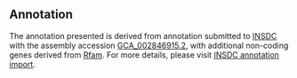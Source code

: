 

Annotation
----------

The annotation presented is derived from annotation submitted to
[INSDC](http://www.insdc.org) with the assembly accession
[GCA\_002846915.2](http://www.ebi.ac.uk/ena/data/view/GCA_002846915.2),
with additional non-coding genes derived from
[Rfam](http://rfam.xfam.org/). For more details, please visit [INSDC
annotation
import](http://ensemblgenomes.org/info/data/insdc_annotation).
